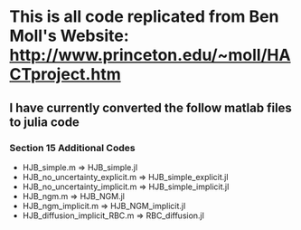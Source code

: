 
# This is all code replicated from Ben Moll's Website: http://www.princeton.edu/~moll/HACTproject.htm 

## I have currently converted the follow matlab files to julia code 
### Section 15 Additional Codes 
- HJB_simple.m $\Rightarrow$ HJB_simple.jl 
- HJB_no_uncertainty_explicit.m $\Rightarrow$ HJB_simple_explicit.jl 
- HJB_no_uncertainty_implicit.m $\Rightarrow$ HJB_simple_implicit.jl 
- HJB_ngm.m $\Rightarrow$ HJB_NGM.jl 
- HJB_ngm_implicit.m $\Rightarrow$ HJB_NGM_implicit.jl 
- HJB_diffusion_implicit_RBC.m $\Rightarrow$ RBC_diffusion.jl 

